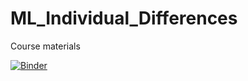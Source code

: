 # ML_Individual_Differences

Course materials

[![Binder](https://mybinder.org/badge_logo.svg)](https://mybinder.org/v2/gh/bgagl/ML_Individual_Differences/HEAD?urlpath=https%3A%2F%2Fgithub.com%2Fbgagl%2FML_Individual_Differences%2Fblob%2Fmain%2FIntroduction.ipynb)